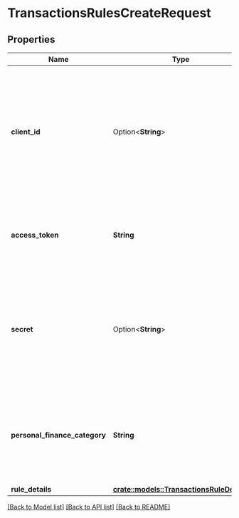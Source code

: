 # TransactionsRulesCreateRequest

## Properties

Name | Type | Description | Notes
------------ | ------------- | ------------- | -------------
**client_id** | Option<**String**> | Your Plaid API `client_id`. The `client_id` is required and may be provided either in the `PLAID-CLIENT-ID` header or as part of a request body. | [optional]
**access_token** | **String** | The access token associated with the Item data is being requested for. | 
**secret** | Option<**String**> | Your Plaid API `secret`. The `secret` is required and may be provided either in the `PLAID-SECRET` header or as part of a request body. | [optional]
**personal_finance_category** | **String** | Personal finance detailed category.  See the [`taxonomy csv file`](https://plaid.com/documents/transactions-personal-finance-category-taxonomy.csv) for a full list of personal finance categories.  | 
**rule_details** | [**crate::models::TransactionsRuleDetails**](TransactionsRuleDetails.md) |  | 

[[Back to Model list]](../README.md#documentation-for-models) [[Back to API list]](../README.md#documentation-for-api-endpoints) [[Back to README]](../README.md)


